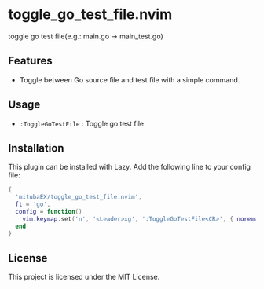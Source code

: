 # toggle_go_test_file.nvim
toggle go test file(e.g.: main.go -> main_test.go)

## Features

- Toggle between Go source file and test file with a simple command.

## Usage

- `:ToggleGoTestFile` : Toggle go test file

## Installation

This plugin can be installed with Lazy. Add the following line to your config file:

```lua
{
  'mitubaEX/toggle_go_test_file.nvim',
  ft = 'go',
  config = function()
    vim.keymap.set('n', '<Leader>xg', ':ToggleGoTestFile<CR>', { noremap = true, silent = true })
  end
}
```


## License

This project is licensed under the MIT License.
